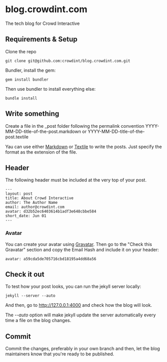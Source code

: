 # blog.crowdint.com

The tech blog for Crowd Interactive

## Requirements & Setup

Clone the repo

    git clone git@github.com:crowdint/blog.crowdint.com.git

Bundler, install the gem:

    gem install bundler

Then use bundler to install everything else:

    bundle install

## Write something

Create a file in the _post folder following the permalink convention YYYY-MM-DD-title-of-the-post.markdown or YYYY-MM-DD-title-of-the-post.textile

Yau can use either [Markdown](http://daringfireball.net/projects/markdown/) or [Textile](http://www.textism.com/tools/textile/) to write the posts. Just specify the format as the extension of the file.

## Header

The following header must be included at the very top of your post.

    ---
    layout: post
    title: About Crowd Interactive
    author: The Author Name
    email: author@crowdint.com
    avatar: d32b52ec6403614b1adf3e648cbbe584
    short_date: Jun 01
    ---

### Avatar

You can create your avatar using [Gravatar](http://www.gravatar.com). Then go to the "Check this Gravatar" section and copy the Email Hash and include it on your header:

    avatar: a59cda5de705716cbd18195a4dd68a56

## Check it out

To test how your post looks, you can run the jekyll server locally:

    jekyll --server --auto
    
And then, go to http://127.0.0.1:4000 and check how the blog will look.

The _--auto_ option will make jekyll update the server automatically every time a file on the blog changes.

## Commit

Commit the changes, preferably in your own branch and then, let the blog maintainers know that you're ready to be published.
